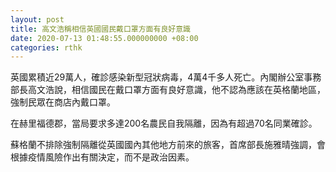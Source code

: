 ```yaml
---
layout: post
title: 高文浩稱相信英國國民戴口罩方面有良好意識
date: 2020-07-13 01:48:55.000000000 +08:00
categories: rthk
---
```


英國累積近29萬人，確診感染新型冠狀病毒，4萬4千多人死亡。內閣辦公室事務部長高文浩說，相信國民在戴口罩方面有良好意識，他不認為應該在英格蘭地區，強制民眾在商店內戴口罩。

在赫里福德郡，當局要求多達200名農民自我隔離，因為有超過70名同業確診。

蘇格蘭不排除強制隔離從英國國內其他地方前來的旅客，首席部長施雅晴強調，會根據疫情風險作出有關決定，而不是政治因素。
